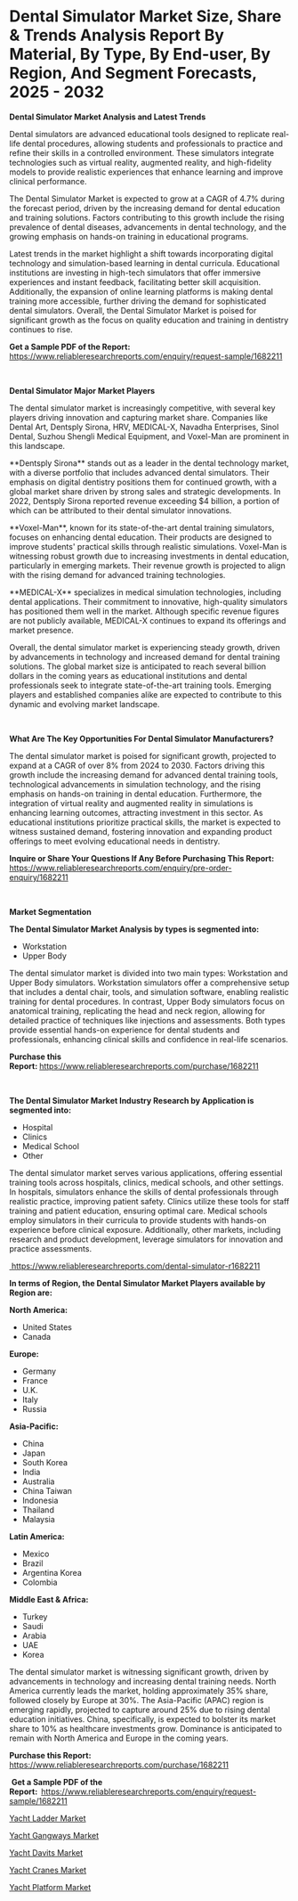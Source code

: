 <p><h1>Dental Simulator Market Size, Share & Trends Analysis Report By Material, By Type, By End-user, By Region, And Segment Forecasts, 2025 - 2032</h1></p><p><strong>Dental Simulator Market Analysis and Latest Trends</strong></p>
<p><p>Dental simulators are advanced educational tools designed to replicate real-life dental procedures, allowing students and professionals to practice and refine their skills in a controlled environment. These simulators integrate technologies such as virtual reality, augmented reality, and high-fidelity models to provide realistic experiences that enhance learning and improve clinical performance.</p><p>The Dental Simulator Market is expected to grow at a CAGR of 4.7% during the forecast period, driven by the increasing demand for dental education and training solutions. Factors contributing to this growth include the rising prevalence of dental diseases, advancements in dental technology, and the growing emphasis on hands-on training in educational programs. </p><p>Latest trends in the market highlight a shift towards incorporating digital technology and simulation-based learning in dental curricula. Educational institutions are investing in high-tech simulators that offer immersive experiences and instant feedback, facilitating better skill acquisition. Additionally, the expansion of online learning platforms is making dental training more accessible, further driving the demand for sophisticated dental simulators. Overall, the Dental Simulator Market is poised for significant growth as the focus on quality education and training in dentistry continues to rise.</p></p>
<p><strong>Get a Sample PDF of the Report:&nbsp;</strong> <a href="https://www.reliableresearchreports.com/enquiry/request-sample/1682211?utm_campaign=48&utm_medium=2&utm_source=Github&utm_content=ia&utm_term=18022025&utm_id=dental-simulator">https://www.reliableresearchreports.com/enquiry/request-sample/1682211</a></p>
<p>&nbsp;</p>
<p><strong>Dental Simulator Major Market Players</strong></p>
<p><p>The dental simulator market is increasingly competitive, with several key players driving innovation and capturing market share. Companies like Dental Art, Dentsply Sirona, HRV, MEDICAL-X, Navadha Enterprises, Sinol Dental, Suzhou Shengli Medical Equipment, and Voxel-Man are prominent in this landscape.</p><p>**Dentsply Sirona** stands out as a leader in the dental technology market, with a diverse portfolio that includes advanced dental simulators. Their emphasis on digital dentistry positions them for continued growth, with a global market share driven by strong sales and strategic developments. In 2022, Dentsply Sirona reported revenue exceeding $4 billion, a portion of which can be attributed to their dental simulator innovations.</p><p>**Voxel-Man**, known for its state-of-the-art dental training simulators, focuses on enhancing dental education. Their products are designed to improve students' practical skills through realistic simulations. Voxel-Man is witnessing robust growth due to increasing investments in dental education, particularly in emerging markets. Their revenue growth is projected to align with the rising demand for advanced training technologies.</p><p>**MEDICAL-X** specializes in medical simulation technologies, including dental applications. Their commitment to innovative, high-quality simulators has positioned them well in the market. Although specific revenue figures are not publicly available, MEDICAL-X continues to expand its offerings and market presence.</p><p>Overall, the dental simulator market is experiencing steady growth, driven by advancements in technology and increased demand for dental training solutions. The global market size is anticipated to reach several billion dollars in the coming years as educational institutions and dental professionals seek to integrate state-of-the-art training tools. Emerging players and established companies alike are expected to contribute to this dynamic and evolving market landscape.</p></p>
<p>&nbsp;</p>
<p><strong>What Are The Key Opportunities For Dental Simulator Manufacturers?</strong></p>
<p><p>The dental simulator market is poised for significant growth, projected to expand at a CAGR of over 8% from 2024 to 2030. Factors driving this growth include the increasing demand for advanced dental training tools, technological advancements in simulation technology, and the rising emphasis on hands-on training in dental education. Furthermore, the integration of virtual reality and augmented reality in simulations is enhancing learning outcomes, attracting investment in this sector. As educational institutions prioritize practical skills, the market is expected to witness sustained demand, fostering innovation and expanding product offerings to meet evolving educational needs in dentistry.</p></p>
<p><strong>Inquire or Share Your Questions If Any Before Purchasing This Report:</strong> <a href="https://www.reliableresearchreports.com/enquiry/pre-order-enquiry/1682211?utm_campaign=48&utm_medium=2&utm_source=Github&utm_content=ia&utm_term=18022025&utm_id=dental-simulator">https://www.reliableresearchreports.com/enquiry/pre-order-enquiry/1682211</a></p>
<p>&nbsp;</p>
<p><strong>Market Segmentation</strong></p>
<p><strong>The Dental Simulator Market Analysis by types is segmented into:</strong></p>
<p><ul><li>Workstation</li><li>Upper Body</li></ul></p>
<p><p>The dental simulator market is divided into two main types: Workstation and Upper Body simulators. Workstation simulators offer a comprehensive setup that includes a dental chair, tools, and simulation software, enabling realistic training for dental procedures. In contrast, Upper Body simulators focus on anatomical training, replicating the head and neck region, allowing for detailed practice of techniques like injections and assessments. Both types provide essential hands-on experience for dental students and professionals, enhancing clinical skills and confidence in real-life scenarios.</p></p>
<p><strong>Purchase this Report:&nbsp;</strong><a href="https://www.reliableresearchreports.com/purchase/1682211?utm_campaign=48&utm_medium=2&utm_source=Github&utm_content=ia&utm_term=18022025&utm_id=dental-simulator">https://www.reliableresearchreports.com/purchase/1682211</a></p>
<p>&nbsp;</p>
<p><strong>The Dental Simulator Market Industry Research by Application is segmented into:</strong></p>
<p><ul><li>Hospital</li><li>Clinics</li><li>Medical School</li><li>Other</li></ul></p>
<p><p>The dental simulator market serves various applications, offering essential training tools across hospitals, clinics, medical schools, and other settings. In hospitals, simulators enhance the skills of dental professionals through realistic practice, improving patient safety. Clinics utilize these tools for staff training and patient education, ensuring optimal care. Medical schools employ simulators in their curricula to provide students with hands-on experience before clinical exposure. Additionally, other markets, including research and product development, leverage simulators for innovation and practice assessments.</p></p>
<p><a href="https://www.reliableresearchreports.com/dental-simulator-r1682211?utm_campaign=48&utm_medium=2&utm_source=Github&utm_content=ia&utm_term=18022025&utm_id=dental-simulator">&nbsp;https://www.reliableresearchreports.com/dental-simulator-r1682211</a></p>
<p><strong>In terms of Region, the Dental Simulator Market Players available by Region are:</strong></p>
<p>
    <p> <strong> North America: </strong>
        <ul>
            <li>United States</li>
            <li>Canada</li>
        </ul>
        </p> 
    <p> <strong> Europe: </strong>
        <ul>
            <li>Germany</li>
            <li>France</li>
            <li>U.K.</li>
            <li>Italy</li>
            <li>Russia</li>
        </ul>
        </p> 
    <p> <strong> Asia-Pacific: </strong>
        <ul>
            <li>China</li>
            <li>Japan</li>
            <li>South Korea</li>
            <li>India</li>
            <li>Australia</li>
            <li>China Taiwan</li>
            <li>Indonesia</li>
            <li>Thailand</li>
            <li>Malaysia</li>
        </ul>
        </p> 
    <p> <strong> Latin America: </strong>
        <ul>
            <li>Mexico</li>
            <li>Brazil</li>
            <li>Argentina Korea</li>
            <li>Colombia</li>
        </ul>
        </p> 
    <p> <strong> Middle East & Africa: </strong>
        <ul>
            <li>Turkey</li>
            <li>Saudi</li>
            <li>Arabia</li>
            <li>UAE</li>
            <li>Korea</li>
        </ul>
    </p>
    </p>
<p><p>The dental simulator market is witnessing significant growth, driven by advancements in technology and increasing dental training needs. North America currently leads the market, holding approximately 35% share, followed closely by Europe at 30%. The Asia-Pacific (APAC) region is emerging rapidly, projected to capture around 25% due to rising dental education initiatives. China, specifically, is expected to bolster its market share to 10% as healthcare investments grow. Dominance is anticipated to remain with North America and Europe in the coming years.</p></p>
<p><strong>Purchase this Report: </strong><a href="https://www.reliableresearchreports.com/purchase/1682211?utm_campaign=48&utm_medium=2&utm_source=Github&utm_content=ia&utm_term=18022025&utm_id=dental-simulator">https://www.reliableresearchreports.com/purchase/1682211</a></p>
<p>&nbsp;<strong>Get a Sample PDF of the Report:&nbsp;&nbsp;</strong><a href="https://www.reliableresearchreports.com/enquiry/request-sample/1682211?utm_campaign=48&utm_medium=2&utm_source=Github&utm_content=ia&utm_term=18022025&utm_id=dental-simulator">https://www.reliableresearchreports.com/enquiry/request-sample/1682211</a></p>
<p><strong></strong></p>
<p><p><a href="https://github.com/jhamygunler/Market-Research-Report-List-1/blob/main/yacht-ladder-market.md?utm_campaign=48&utm_medium=2&utm_source=Github&utm_content=ia&utm_term=18022025&utm_id=dental-simulator">Yacht Ladder Market</a></p><p><a href="https://github.com/daemluari/Market-Research-Report-List-1/blob/main/yacht-gangways-market.md?utm_campaign=48&utm_medium=2&utm_source=Github&utm_content=ia&utm_term=18022025&utm_id=dental-simulator">Yacht Gangways Market</a></p><p><a href="https://github.com/boysabotzoc/Market-Research-Report-List-1/blob/main/yacht-davits-market.md?utm_campaign=48&utm_medium=2&utm_source=Github&utm_content=ia&utm_term=18022025&utm_id=dental-simulator">Yacht Davits Market</a></p><p><a href="https://github.com/ivetasyizhi/Market-Research-Report-List-1/blob/main/yacht-cranes-market.md?utm_campaign=48&utm_medium=2&utm_source=Github&utm_content=ia&utm_term=18022025&utm_id=dental-simulator">Yacht Cranes Market</a></p><p><a href="https://github.com/vigoseiler/Market-Research-Report-List-1/blob/main/yacht-platform-market.md?utm_campaign=48&utm_medium=2&utm_source=Github&utm_content=ia&utm_term=18022025&utm_id=dental-simulator">Yacht Platform Market</a></p></p>